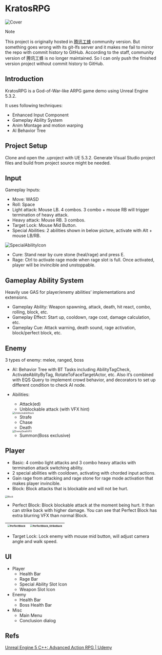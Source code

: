 # KratosRPG

![Cover](./Docs/Imgs/Cover.png)

> [!NOTE]
>
> This project is originally hosted in [腾讯工蜂](https://git.code.tencent.com/Kethers/KratosRPG.git) community version. But something goes wrong with its git-lfs server and it makes me fail to mirror the repo with commit history to GitHub. According to the staff, community version of 腾讯工蜂 is no longer maintained. So I can only push the finished version project without commit history to GitHub.

## Introduction

KratosRPG is a God-of-War-like ARPG game demo using Unreal Engine 5.3.2.

It uses following techniques:

- Enhanced Input Component
- Gameplay Ability System
- Anim Montage and motion warping
- AI Behavior Tree

## Project Setup

Clone and open the .uproject with UE 5.3.2. Generate Visual Studio project files and build from project source might be needed.

## Input

Gameplay Inputs:

- Move: WASD
- Roll: Space
- Light attack: Mouse LB.  4 combos. 3 combo + mouse RB will trigger termination of heavy attack.
- Heavy attack: Mouse RB. 3 combos.
- Target Lock: Mouse Mid Button.
- Special Abilities: 2 abilities shown in below picture, activate with Alt + mouse LB/RB.

![SpecialAbilityIcon](./Docs/Imgs/SpecialAbilityIcon.png)

- Cure: Stand near by cure stone (heal/rage) and press E.
- Rage: Ctrl to activate rage mode when rage slot is full. Once activated, player will be invincible and unstoppable. 

## Gameplay Ability System

Heavily use GAS for player/enemy abilities’ implementations and extensions.

- Gameplay Ability: Weapon spawning, attack, death, hit react, combo, rolling, block, etc.
- Gameplay Effect: Start up, cooldown, rage cost, damage calculation, etc.
- Gameplay Cue: Attack warning, death sound, rage activation, block/perfect block, etc.

## Enemy

3 types of enemy: melee, ranged, boss

- AI: Behavior Tree with BT Tasks including AbilityTagCheck, ActivateAblityByTag, RotateToFaceTargetActor, etc. Also it’s combined with EQS Query to implement crowd behavior, and decorators to set up different condition to check AI node.

- Abilities: 

  - Attack(ed)
  - Unblockable attack (with VFX hint)

  <img src="./Docs/Imgs/UnblockableAttack.gif" alt="UnblockableAttack" style="zoom:50%;" />

  - Strafe
  - Chase
  - Death

  <img src="./Docs/Imgs/EnemyDeathVFX.gif" alt="EnemyDeathVFX" style="zoom:50%;" />

  - Summon(Boss exclusive)

## Player

- Basic: 4 combo light attacks and 3 combo heavy attacks with termination attack switching ability. 
- 2 special abilities with cooldown, activating with chorded input actions.
- Gain rage from attacking and rage stone for rage mode activation that makes player invincible.
- Block: Block attacks that is blockable and will not be hurt.

<img src="./Docs/Imgs/Block.gif" alt="Block" style="zoom: 50%;" />

- Perfect Block: Block blockable attack at the moment being hurt. It than can strike back with higher damage. You can see that Perfect Block has extra blurring VFX than normal Block.

| <img src="./Docs/Imgs/PerfectBlock.gif" alt="PerfectBlock" style="zoom:50%;" /> | <img src="./Docs/Imgs/PerfectBlock_StrikeBack.gif" alt="PerfectBlock_StrikeBack" style="zoom:50%;" /> |
| ------------------------------------------------------------ | ------------------------------------------------------------ |

- Target Lock: Lock enemy with mouse mid button, will adjust camera angle and walk speed.

## UI

- Player
  - Health Bar
  - Rage Bar
  - Special Ability Slot Icon
  - Weapon Slot Icon
- Enemy
  - Health Bar
  - Boss Health Bar
- Misc
  - Main Menu
  - Conclusion dialog



## Refs

[Unreal Engine 5 C++: Advanced Action RPG | Udemy](https://www.udemy.com/course/unreal-engine-5-advanced-action-rpg/?srsltid=AfmBOorXRMyX0i_iXaL34kWY1jodXOxzXdvbjOfgWuOCs9qVFEDifLFk&couponCode=KEEPLEARNING#instructor-1)

